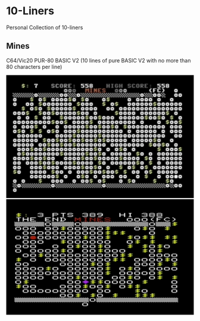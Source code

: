 # 10-Liners
Personal Collection of 10-liners

## Mines
C64/Vic20 PUR-80 BASIC V2 (10 lines of pure BASIC V2 with no more than 80 characters per line)

![Mines](C64/Mines.jpg)
![Mines](Vic20/Mines20.jpg)
